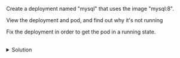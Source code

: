 Create a deployment named "mysql" that uses the image "mysql:8". 

View the deployment and pod, and find out why it's not running

Fix the deployment in order to get the pod in a running state.

<br>
<details><summary>Solution</summary>
<br>

```bash
k create deploy mysql --image mysql:8
```{{exec}}

```bash
# in deployment, add
env:
  - name: MY_SQL_PASSWORD
  value: "password"
```{{exec}}

</details>